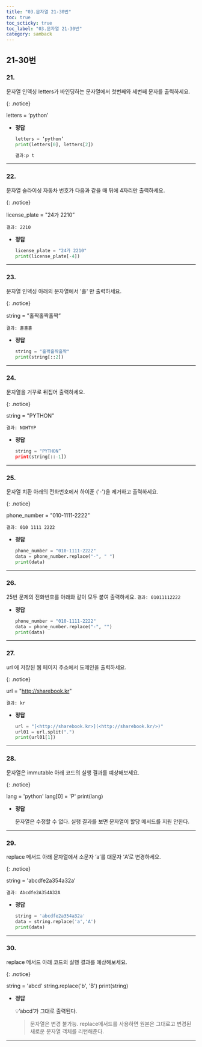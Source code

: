 ```yaml
---
title: "03.문자열 21-30번"
toc: true
toc_scticky: true
toc_label: "03.문자열 21-30번"
category: samback
---
```


## 21-30번

### 21.

문자열 인덱싱 letters가 바인딩하는 문자열에서 첫번째와 세번째 문자를 출력하세요.

{: .notice}

letters = ‘python’



- **정답**

  ```python
  letters = ‘python’
  print(letters[0], letters[2])
  
  결과:p t
  ```

------

### 22.

문자열 슬라이싱 자동차 번호가 다음과 같을 때 뒤에 4자리만 출력하세요.

{: .notice}

 license_plate = "24가 2210”



```
결과: 2210
```

- **정답**

  ```python
  license_plate = "24가 2210"
  print(license_plate[-4])
  ```

---

### 23.

문자열 인덱싱 아래의 문자열에서 '홀' 만 출력하세요.

{: .notice}

 string = "홀짝홀짝홀짝”



```
결과: 홀홀홀
```

- **정답**

  ```python
  string = "홀짝홀짝홀짝"
  print(string[::2])
  ```

------

### 24.

문자열을 거꾸로 뒤집어 출력하세요.

{: .notice}

string = "PYTHON”



```
결과: NOHTYP
```

- **정답**

  ```python
  string = "PYTHON”
  print(string[::-1])
  ```

------

### 25.

문자열 치환 아래의 전화번호에서 하이푼 ('-')을 제거하고 출력하세요.

{: .notice}

phone_number = "010-1111-2222”



```
결과: 010 1111 2222
```

- **정답**

  ```python
  phone_number = "010-1111-2222"
  data = phone_number.replace("-", " ")
  print(data)
  ```

------

### 26.

25번 문제의 전화번호를 아래와 같이 모두 붙여 출력하세요. `결과: 01011112222`

- **정답**

  ```python
  phone_number = "010-1111-2222"
  data = phone_number.replace("-", "")
  print(data)
  ```

------

### 27.

url 에 저장된 웹 페이지 주소에서 도메인을 출력하세요.

{: .notice}

 url = "http://sharebook.kr"



```
결과: kr
```

- **정답**

  ```python
  url = "[<http://sharebook.kr>](<http://sharebook.kr/>)"
  url01 = url.split(".")
  print(url01[1])
  ```

------

### 28.

문자열은 immutable 아래 코드의 실행 결과를 예상해보세요.



{: .notice}

 lang = 'python' lang[0] = 'P' print(lang)



- **정답**

  문자열은 수정할 수 없다. 실행 결과를 보면 문자열이 할당 메서드를 지원 안한다.

------

### 29.

replace 메서드 아래 문자열에서 소문자 ‘a’를 대문자 ‘A’로 변경하세요.

{: .notice}

string = 'abcdfe2a354a32a’



```
결과: Abcdfe2A354A32A
```

- **정답**

  ```python
  string = 'abcdfe2a354a32a'
  data = string.replace('a','A')
  print(data)
  ```

------

### 30.

replace 메서드 아래 코드의 실행 결과를 예상해보세요.

{: .notice}

 string = 'abcd' string.replace('b', 'B') print(string)



- **정답**

  💡’abcd’가 그대로 출력된다.

  > 문자열은 변경 불가능. replace메서드를 사용하면 원본은 그대로고 변경된 새로운 문자열 객체를 리턴해준다.

------